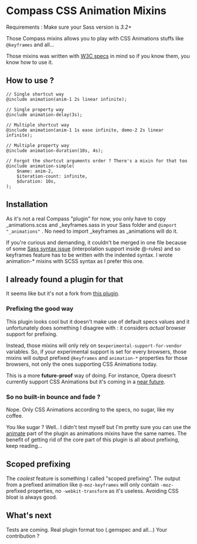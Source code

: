 # Compass CSS Animation Mixins

Requirements : Make sure your Sass version is *3.2+*

Those Compass mixins allows you to play with CSS Animations stuffs like ```@keyframes``` and all…

Those mixins was written with [W3C specs](http://www.w3.org/TR/css3-animations/) in mind so if you know them, you know how to use it.

## How to use ?
```
// Single shortcut way 
@include animation(anim-1 2s linear infinite);

// Single property way
@include animation-delay(3s);

// Multiple shortcut way
@include animation(anim-1 1s ease infinite, demo-2 2s linear infinite);

// Multiple property way
@include animation-duration(10s, 4s);

// Forgot the shortcut arguments order ? There's a mixin for that too
@include animation-simple(
	$name: anim-2,
	$iteration-count: infinite,
	$duration: 10s,
);
```
## Installation
As it's not a real Compass "plugin" for now, you only have to copy _animations.scss and _keyframes.sass in your Sass folder and ```@import "_animations"``` . No need to import _keyframes as _animations will do it.

If you're curious and demanding, it couldn't be merged in one file because of some [Sass syntax issue](https://github.com/nex3/sass/issues/46) (interpolation support inside @-rules) and so keyframes feature has to be written with the indented syntax. I wrote animation-* mixins with SCSS syntax as I prefer this one.

## I already found a plugin for that
It seems like but it's not a fork from [this plugin](https://github.com/ericam/compass-animation).

### Prefixing the good way
This plugin looks cool but it doesn't make use of default specs values and it unfortunately does something I disagree with : it considers *actual* browser support for prefixing.

Instead, those mixins will only rely on ```$experimental-support-for-vendor``` variables. So, if your experimental support is set for every browsers, those mixins will output prefixed ```@keyframes``` and ```animation-*``` properties for those browsers, not only the ones supporting CSS Animations today.

This is a more **future-proof** way of doing. For instance, Opera doesn't currently support CSS Animations but it's coming in a [near future](http://caniuse.com/#search=keyframe).

### So no built-in bounce and fade ?
Nope. Only CSS Animations according to the specs, no sugar, like my coffee.

You like sugar ? Well.. I didn't test myself but I'm pretty sure you can use the [animate](https://github.com/ericam/compass-animation/tree/master/stylesheets/animation/animate) part of the plugin as animations mixins have the same names. The benefit of getting rid of the core part of this plugin is all about prefixing, keep reading…

## Scoped prefixing
The *coolest* feature is something I called "scoped prefixing". The output from a prefixed animation like ```@-moz-keyframes``` will only contain ```-moz-``` prefixed properties, no ```-webkit-transform``` as it's useless. Avoiding CSS bloat is always good.

## What's next
Tests are coming.
Real plugin format too (.gemspec and all…)
Your contribution ?
